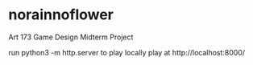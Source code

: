 # norainnoflower
Art 173 Game Design Midterm Project

run python3 -m http.server to play locally
play at http://localhost:8000/